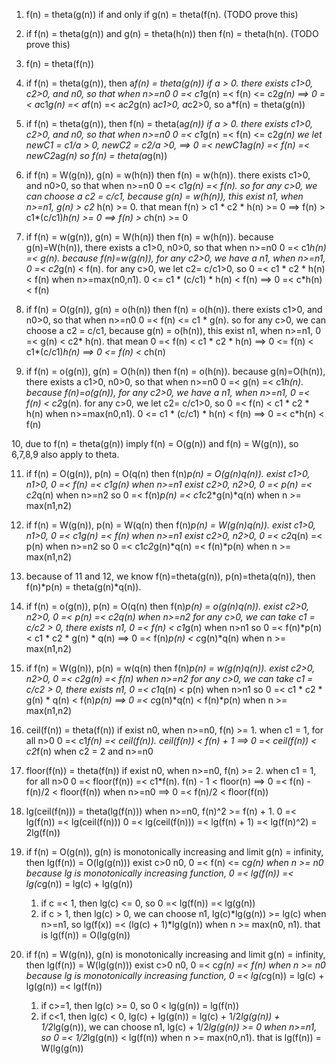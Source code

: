 1. f(n) = theta(g(n)) if and only if g(n) = theta(f(n).   (TODO prove this)
2. if f(n) = theta(g(n)) and g(n) = theta(h(n)) then f(n) = theta(h(n).  (TODO prove this)
3. f(n) = theta(f(n))

4. if f(n) = theta(g(n)), then a*f(n) = theta(g(n)) if a > 0.
   there exists c1>0, c2>0, and n0, so that when n>=n0   0 =< c1*g(n) =< f(n) <= c2*g(n)
                                                    ==>  0 =< a*c1*g(n) =< a*f(n) =< a*c2*g(n)
   a*c1>0, a*c2>0, so a*f(n) = theta(g(n))

5. if f(n) = theta(g(n)), then f(n) = theta(a*g(n)) if a > 0.
   there exists c1>0, c2>0, and n0, so that when n>=n0   0 =< c1*g(n) =< f(n) <= c2*g(n)
   we let newC1 = c1/a > 0, newC2 = c2/a >0,        ==>  0 =< newC1*a*g(n) =< f(n) =< newC2*a*g(n)
   so f(n) = theta(a*g(n))

6. if f(n) = W(g(n)), g(n) = w(h(n)) then f(n) = w(h(n)).
   there exists c1>0, and n0>0, so that when n>=n0   0 =< c1*g(n) =< f(n).
   so for any c>0, we can choose a c2 = c/c1, because g(n) = w(h(n)), this exist n1, when n>=n1, g(n) > c2* h(n) >= 0.
   that mean f(n) > c1 * c2 * h(n) >= 0 ==> f(n) > c1*(c/c1)*h(n) >= 0
                                        ==> f(n) > c*h(n) >= 0

7. if f(n) = w(g(n)), g(n) = W(h(n)) then f(n) = w(h(n)).
   because g(n)=W(h(n)), there exists a c1>0, n0>0, so that when n>=n0   0 =< c1*h(n) =< g(n).
   because f(n)=w(g(n)), for any c2>0, we have a n1, when n>=n1, 0 =< c2*g(n) < f(n).
   for any c>0, we let c2= c/c1>0, so 0 =< c1 * c2 * h(n) < f(n) when n>=max(n0,n1).
   0 <= c1 * (c/c1) * h(n) < f(n)  ==>  0 =< c*h(n) < f(n)


8. if f(n) = O(g(n)), g(n) = o(h(n)) then f(n) = o(h(n)).
   there exists c1>0, and n0>0, so that when n>=n0   0 =< f(n) <= c1 * g(n).
   so for any c>0, we can choose a c2 = c/c1, because g(n) = o(h(n)), this exist n1, when n>=n1, 0 =< g(n) < c2* h(n).
   that mean 0 =< f(n) < c1 * c2 * h(n) ==> 0 <= f(n) < c1*(c/c1)*h(n)
                                        ==> 0 <= f(n) < c*h(n)

9. if f(n) = o(g(n)), g(n) = O(h(n)) then f(n) = o(h(n)).
   because g(n)=O(h(n)), there exists a c1>0, n0>0, so that when n>=n0   0 =< g(n) =< c1*h(n).
   because f(n)=o(g(n)), for any c2>0, we have a n1, when n>=n1, 0 =< f(n) < c2*g(n).
   for any c>0, we let c2= c/c1>0, so 0 =< f(n) < c1 * c2 * h(n)  when n>=max(n0,n1).
   0 <= c1 * (c/c1) * h(n) < f(n)  ==>  0 =< c*h(n) < f(n)

10, due to f(n) = theta(g(n)) imply f(n) = O(g(n)) and f(n) = W(g(n)), so 6,7,8,9 also apply to theta.

11. if f(n) = O(g(n)), p(n) = O(q(n)  then f(n)*p(n) = O(g(n)*q(n)).
    exist c1>0, n1>0, 0 =< f(n) =< c1*g(n) when n>=n1
    exist c2>0, n2>0, 0 =< p(n) =< c2*q(n) when n>=n2
    so 0 =< f(n)*p(n) =< c1*c2*g(n)*q(n) when n >= max(n1,n2)

12. if f(n) = W(g(n)), p(n) = W(q(n)  then f(n)*p(n) = W(g(n)*q(n)).
    exist c1>0, n1>0, 0 =< c1*g(n) =< f(n) when n>=n1
    exist c2>0, n2>0, 0 =< c2*q(n) =< p(n) when n>=n2
    so 0 =< c1*c2*g(n)*q(n) =< f(n)*p(n) when n >= max(n1,n2)

13. because of 11 and 12, we know f(n)=theta(g(n)), p(n)=theta(q(n)), then f(n)*p(n) = theta(g(n)*q(n)).

14. if f(n) = o(g(n)), p(n) = O(q(n)  then f(n)*p(n) = o(g(n)*q(n)).
    exist c2>0, n2>0, 0 =< p(n) =< c2*q(n) when n>=n2
    for any c>0, we can take c1 = c/c2 > 0, there exists n1, 0 =< f(n) < c1*g(n) when n>n1
    so 0 =< f(n)*p(n) < c1 * c2 * g(n) * q(n) ==> 0 =< f(n)*p(n) < c*g(n)*q(n) when n >= max(n1,n2)

15. if f(n) = W(g(n)), p(n) = w(q(n)  then f(n)*p(n) = w(g(n)*q(n)).
    exist c2>0, n2>0, 0 =< c2*g(n) =< f(n)  when n>=n2
    for any c>0, we can take c1 = c/c2 > 0, there exists n1, 0 =< c1*q(n) < p(n) when n>n1
    so 0 =< c1 * c2 * g(n) * q(n) < f(n)*p(n) ==> 0 =< c*g(n)*q(n) < f(n)*p(n) when n >= max(n1,n2)

16. ceil(f(n)) = theta(f(n)) if exist n0, when n>=n0, f(n) >= 1.
    when c1 = 1, for all n>0   0 =< c1*f(n) =< ceil(f(n)).
    ceil(f(n)) < f(n) + 1  ==> 0 =< ceil(f(n)) < c2*f(n)    when c2 = 2 and n>=n0

17. floor(f(n)) = theta(f(n)) if exist n0, when n>=n0, f(n) >= 2.
    when c1 = 1, for all n>0   0 =< floor(f(n)) =< c1*f(n).
    f(n) - 1 < floor(n)  ==>   0 =< f(n) - f(n)/2 < floor(f(n))    when n>=n0
                         ==>   0 =< f(n)/2 < floor(f(n))

18. lg(ceil(f(n))) = theta(lg(f(n))) when n>=n0, f(n)^2 >= f(n) + 1.
    0 =< lg(f(n)) =< lg(ceil(f(n)))
    0 =< lg(ceil(f(n))) =< lg(f(n) + 1) =< lg(f(n)^2) = 2lg(f(n))

19. if f(n) = O(g(n)), g(n) is monotonically increasing and limit g(n) = infinity, then lg(f(n)) = O(lg(g(n)))
    exist c>0 n0,  0 =< f(n) <= c*g(n) when n >= n0
    because lg is monotonically increasing function, 0 =< lg(f(n)) =< lg(c*g(n)) = lg(c) + lg(g(n))
    1. if c =< 1, then lg(c) <= 0, so 0 =< lg(f(n)) =< lg(g(n))
    2. if c > 1, then lg(c) > 0, we can choose n1, lg(c)*lg(g(n)) >= lg(c) when n>=n1, so lg(f(x)) =< (lg(c) + 1)*lg(g(n))  when n >= max(n0, n1).
    that is lg(f(n)) = O(lg(g(n))

20. if f(n) = W(g(n)), g(n) is monotonically increasing and limit g(n) = infinity, then lg(f(n)) = W(lg(g(n)))
    exist c>0 n0,  0 =< c*g(n) =< f(n) when n >= n0
    because lg is monotonically increasing function, 0 =< lg(c*g(n)) = lg(c) + lg(g(n)) =< lg(f(n))
    1. if c>=1, then lg(c) >= 0, so 0 < lg(g(n)) = lg(f(n))
    2. if c<1, then lg(c) < 0, lg(c) + lg(g(n)) = lg(c) + 1/2*lg(g(n)) + 1/2*lg(g(n)), we can choose n1, lg(c) + 1/2*lg(g(n)) >= 0 when n>=n1, so 0 =< 1/2*lg(g(n)) < lg(f(n)) when n >= max(n0,n1).
    that is lg(f(n)) = W(lg(g(n))
